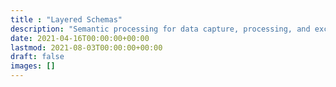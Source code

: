 ```yaml
---
title : "Layered Schemas"
description: "Semantic processing for data capture, processing, and exchange"
date: 2021-04-16T00:00:00+00:00
lastmod: 2021-08-03T00:00:00+00:00
draft: false
images: []
---
```

